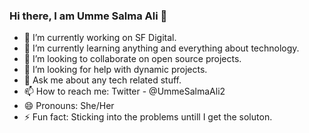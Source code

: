 ### Hi there, I am Umme Salma Ali 👋


- 🔭 I’m currently working on SF Digital.
- 🌱 I’m currently learning anything and everything about technology.
- 👯 I’m looking to collaborate on open source projects.
- 🤔 I’m looking for help with dynamic projects.
- 💬 Ask me about any tech related stuff.
- 📫 How to reach me: Twitter - @UmmeSalmaAli2
- 😄 Pronouns: She/Her
- ⚡ Fun fact: Sticking into the problems untill I get the soluton.

